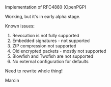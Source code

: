 Implementation of RFC4880 (OpenPGP)

Working, but it's in early alpha stage.

Known issues:

1. Revocation is not fully supported
2. Embedded signatures - not supported
3. ZIP compression not supported
5. Old encrypted packets - mostly not supported
6. Blowfish and Twofish are not supported
7.  No external configuration for defaults

Need to rewrite whole thing!

Marcin